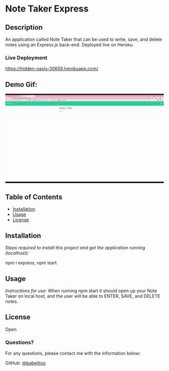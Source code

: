 # Note Taker Express

## Description

An application called Note Taker that can be used to write, save, and delete notes using an Express.js back-end. Deployed live on Heroku.

### Live Deployment

https://hidden-oasis-30659.herokuapp.com/

## Demo Gif:
![](note.gif.gif)

## Table of Contents

- [Installation](#installation)
- [Usage](#usage)
- [License](#license)

## Installation

_Steps required to install this project and get the application running (localhost):_

npm i express, npm start

## Usage

_Instructions for use:_
When running npm start it should open up your Note Taker on local host, and the user will be able to ENTER, SAVE, and DELETE notes.

## License

Open

### Questions?

For any questions, please contact me with the information below:

GitHub: [@babelitoo](https://github.com/babelitoo)
